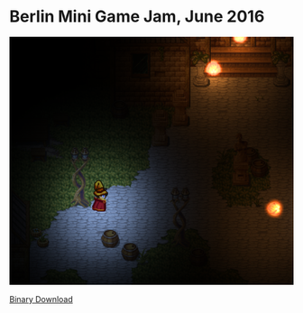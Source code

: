 # Berlin Mini Game Jam, June 2016

![Screenshot](https://github.com/ilexp/bmj2016-06/raw/master/Screenshot.png)

[Binary Download](https://github.com/ilexp/bmj2016-06/raw/master/SpellcastingExperiment.zip)
